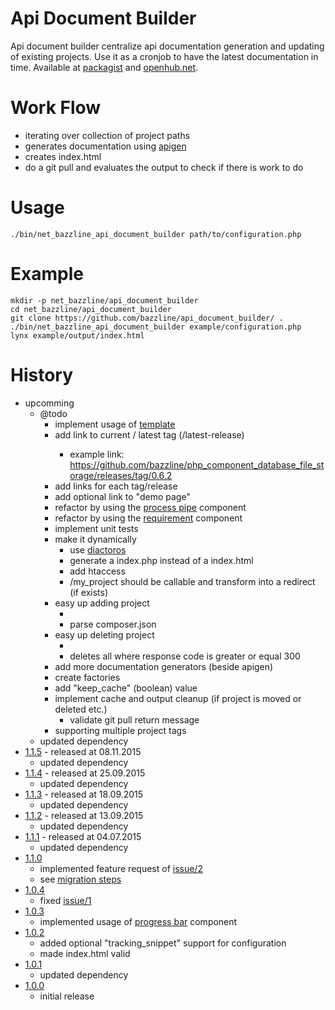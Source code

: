 # Api Document Builder

Api document builder centralize api documentation generation and updating of existing projects.
Use it as a cronjob to have the latest documentation in time.
Available at [packagist](https://packagist.org/packages/net_bazzline/api_document_builder) and [openhub.net](https://openhub.net/p/api_document_builder).

# Work Flow

* iterating over collection of project paths
* generates documentation using [apigen](https://github.com/ApiGen/ApiGen)
* creates index.html
* do a git pull and evaluates the output to check if there is work to do

# Usage

```
./bin/net_bazzline_api_document_builder path/to/configuration.php
```

# Example

```
mkdir -p net_bazzline/api_document_builder
cd net_bazzline/api_document_builder
git clone https://github.com/bazzline/api_document_builder/ .
./bin/net_bazzline_api_document_builder example/configuration.php
lynx example/output/index.html
```

# History

* upcomming
    * @todo
        * implement usage of [template](https://github.com/bazzline/php_component_template/)
        * add link to current / latest tag (<path>/latest-release)
            * example link: https://github.com/bazzline/php_component_database_file_storage/releases/tag/0.6.2
        * add links for each tag/release
        * add optional link to "demo page"
        * refactor by using the [process pipe](https://github.com/bazzline/php_component_process_pipe) component
        * refactor by using the [requirement](https://github.com/bazzline/php_component_requirement) component
        * implement unit tests
        * make it dynamically
            * use [diactoros](https://github.com/zendframework/zend-diactoros)
            * generate a index.php instead of a index.html
            * add htaccess
            * <url>/my_project should be callable and transform into a redirect (if exists)
        * easy up adding project
            * <add> <url to composer.json>
            * parse composer.json
        * easy up deleting project
            * <validate>
            * deletes all where response code is greater or equal 300
        * add more documentation generators (beside apigen)
        * create factories
        * add "keep_cache" (boolean) value
        * implement cache and output cleanup (if project is moved or deleted etc.)
            * validate git pull return message
        * supporting multiple project tags 
    * updated dependency
* [1.1.5](https://github.com/bazzline/api_document_builder/tree/1.1.5) - released at 08.11.2015
    * updated dependency
* [1.1.4](https://github.com/bazzline/api_document_builder/tree/1.1.4) - released at 25.09.2015
    * updated dependency
* [1.1.3](https://github.com/bazzline/api_document_builder/tree/1.1.3) - released at 18.09.2015
    * updated dependency
* [1.1.2](https://github.com/bazzline/api_document_builder/tree/1.1.2) - released at 13.09.2015
    * updated dependency
* [1.1.1](https://github.com/bazzline/api_document_builder/tree/1.1.1) - released at 04.07.2015
    * updated dependency
* [1.1.0](https://github.com/bazzline/api_document_builder/tree/1.1.0)
    * implemented feature request of [issue/2](https://github.com/bazzline/api_document_builder/issues/2)
    * see [migration steps](https://github.com/bazzline/api_document_builder/blob/master/migration/from_1.0.x_to_1.1.0.md)
* [1.0.4](https://github.com/bazzline/api_document_builder/tree/1.0.4)
    * fixed [issue/1](https://github.com/bazzline/api_document_builder/issues/1)
* [1.0.3](https://github.com/bazzline/api_document_builder/tree/1.0.3)
    * implemented usage of [progress bar](https://github.com/bazzline/php_component_cli_progress_bar) component
* [1.0.2](https://github.com/bazzline/api_document_builder/tree/1.0.2)
    * added optional "tracking_snippet" support for configuration
    * made index.html valid
* [1.0.1](https://github.com/bazzline/api_document_builder/tree/1.0.1)
    * updated dependency
* [1.0.0](https://github.com/bazzline/api_document_builder/tree/1.0.0)
    * initial release
